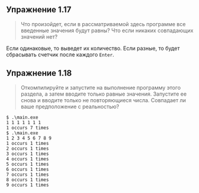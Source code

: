 ## Упражнение 1.17

> Что произойдет, если в рассматриваемой здесь программе все введенные значения будут равны? Что если никаких совпадающих значений нет?

Если одинаковые, то выведет их количество. Если разные, то будет сбрасывать счетчик после каждого `Enter`.

## Упражнение 1.18

> Откомпилируйте и запустите на выполнение программу этого раздела, а затем вводите только равные значения. Запустите ее снова и вводите только не повторяющиеся числа. Совпадает ли ваше предположение с реальностью?

```console
$ .\main.exe
1 1 1 1 1 1 1
1 occurs 7 times
$ .\main.exe
1 2 3 4 5 6 7 8 9 
1 occurs 1 times
2 occurs 1 times
3 occurs 1 times
4 occurs 1 times
5 occurs 1 times
6 occurs 1 times
7 occurs 1 times
8 occurs 1 times
9 occurs 1 times
```